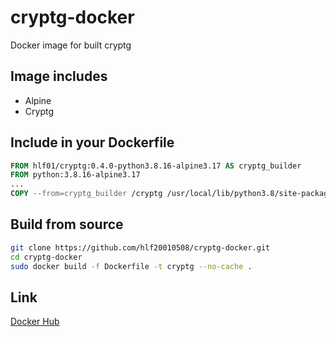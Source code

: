 # cryptg-docker
Docker image for built cryptg

## Image includes
- Alpine
- Cryptg

## Include in your Dockerfile
```Dockerfile
FROM hlf01/cryptg:0.4.0-python3.8.16-alpine3.17 AS cryptg_builder
FROM python:3.8.16-alpine3.17
...
COPY --from=cryptg_builder /cryptg /usr/local/lib/python3.8/site-packages
```

## Build from source
```sh
git clone https://github.com/hlf20010508/cryptg-docker.git
cd cryptg-docker
sudo docker build -f Dockerfile -t cryptg --no-cache .
```

## Link
[Docker Hub](https://hub.docker.com/repository/docker/hlf01/cryptg)
